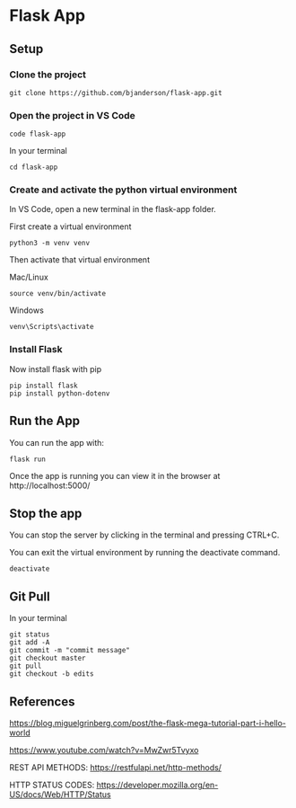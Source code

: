 # Flask App

## Setup


### Clone the project

    git clone https://github.com/bjanderson/flask-app.git

### Open the project in VS Code

    code flask-app

In your terminal

    cd flask-app

### Create and activate the python virtual environment
In VS Code, open a new terminal in the flask-app folder.

First create a virtual environment

    python3 -m venv venv

Then activate that virtual environment

Mac/Linux

    source venv/bin/activate

Windows

    venv\Scripts\activate

### Install Flask
Now install flask with pip

    pip install flask
    pip install python-dotenv

## Run the App
You can run the app with:

    flask run

Once the app is running you can view it in the browser at
http://localhost:5000/

## Stop the app
You can stop the server by clicking in the terminal and pressing CTRL+C.

You can exit the virtual environment by running the deactivate command.

    deactivate

## Git Pull
In your terminal

    git status
    git add -A
    git commit -m "commit message"
    git checkout master
    git pull
    git checkout -b edits

## References

https://blog.miguelgrinberg.com/post/the-flask-mega-tutorial-part-i-hello-world

https://www.youtube.com/watch?v=MwZwr5Tvyxo

REST API METHODS:  https://restfulapi.net/http-methods/

HTTP STATUS CODES: https://developer.mozilla.org/en-US/docs/Web/HTTP/Status
